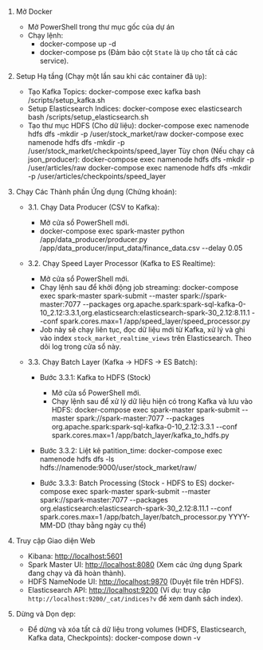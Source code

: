1.  Mở Docker

    - Mở PowerShell trong thư mục gốc của dự án
    - Chạy lệnh:
      - docker-compose up -d
      - docker-compose ps (Đảm bảo cột `State` là `Up` cho tất cả các service).

2.  Setup Hạ tầng (Chạy một lần sau khi các container đã `Up`):

    - Tạo Kafka Topics:
      docker-compose exec kafka bash /scripts/setup_kafka.sh
    - Setup Elasticsearch Indices:
      docker-compose exec elasticsearch bash /scripts/setup_elasticsearch.sh
    - Tạo thư mục HDFS (Cho dữ liệu):
      docker-compose exec namenode hdfs dfs -mkdir -p /user/stock_market/raw
      docker-compose exec namenode hdfs dfs -mkdir -p /user/stock_market/checkpoints/speed_layer
      Tùy chọn (Nếu chạy cả json_producer):
      docker-compose exec namenode hdfs dfs -mkdir -p /user/articles/raw
      docker-compose exec namenode hdfs dfs -mkdir -p /user/articles/checkpoints/speed_layer

3.  Chạy Các Thành phần Ứng dụng (Chứng khoán):

    - 3.1. Chạy Data Producer (CSV to Kafka):

      - Mở cửa sổ PowerShell mới.
      - docker-compose exec spark-master python /app/data_producer/producer.py /app/data_producer/input_data/finance_data.csv --delay 0.05

    - 3.2. Chạy Speed Layer Processor (Kafka to ES Realtime):

      - Mở cửa sổ PowerShell mới.
      - Chạy lệnh sau để khởi động job streaming:
        docker-compose exec spark-master spark-submit --master spark://spark-master:7077 --packages org.apache.spark:spark-sql-kafka-0-10_2.12:3.3.1,org.elasticsearch:elasticsearch-spark-30_2.12:8.11.1 --conf spark.cores.max=1 /app/speed_layer/speed_processor.py
      - Job này sẽ chạy liên tục, đọc dữ liệu mới từ Kafka, xử lý và ghi vào index `stock_market_realtime_views` trên Elasticsearch. Theo dõi log trong cửa sổ này.

    - 3.3. Chạy Batch Layer (Kafka -> HDFS -> ES Batch):

      - Bước 3.3.1: Kafka to HDFS (Stock)

        - Mở cửa sổ PowerShell mới.
        - Chạy lệnh sau để xử lý dữ liệu hiện có trong Kafka và lưu vào HDFS:
          docker-compose exec spark-master spark-submit --master spark://spark-master:7077 --packages org.apache.spark:spark-sql-kafka-0-10_2.12:3.3.1 --conf spark.cores.max=1 /app/batch_layer/kafka_to_hdfs.py

      - Bước 3.3.2: Liệt kê patition_time:
        docker-compose exec namenode hdfs dfs -ls hdfs://namenode:9000/user/stock_market/raw/
      - Bước 3.3.3: Batch Processing (Stock - HDFS to ES)
        docker-compose exec spark-master spark-submit --master spark://spark-master:7077 --packages org.elasticsearch:elasticsearch-spark-30_2.12:8.11.1 --conf spark.cores.max=1 /app/batch_layer/batch_processor.py YYYY-MM-DD (thay bằng ngày cụ thể)

4.  Truy cập Giao diện Web

    - Kibana: [http://localhost:5601](http://localhost:5601)
    - Spark Master UI: [http://localhost:8080](http://localhost:8080) (Xem các ứng dụng Spark đang chạy và đã hoàn thành).
    - HDFS NameNode UI: [http://localhost:9870](http://localhost:9870) (Duyệt file trên HDFS).
    - Elasticsearch API: [http://localhost:9200](http://localhost:9200) (Ví dụ: truy cập `http://localhost:9200/_cat/indices?v` để xem danh sách index).

5.  Dừng và Dọn dẹp:

    - Để dừng và xóa tất cả dữ liệu trong volumes (HDFS, Elasticsearch, Kafka data, Checkpoints):
      docker-compose down -v
